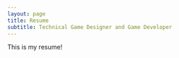 ```yaml
---
layout: page
title: Resume
subtitle: Technical Game Designer and Game Developer
---
```

This is my resume!

<object data="/resume/SebastianSalasResume.pdf" type="application/pdf" width="100%" height="800"> 
